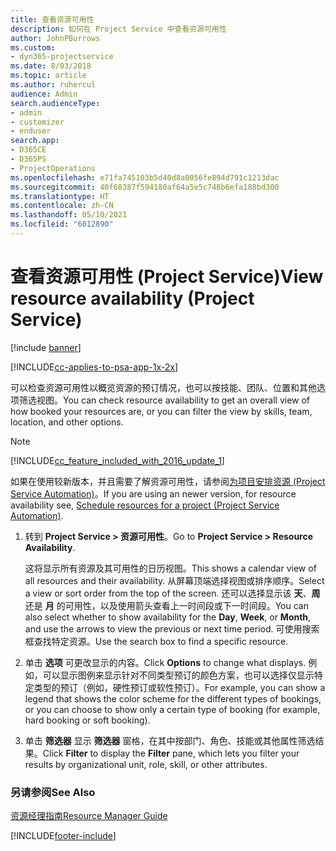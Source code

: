```yaml
---
title: 查看资源可用性
description: 如何在 Project Service 中查看资源可用性
author: JohnPBurrows
ms.custom:
- dyn365-projectservice
ms.date: 8/03/2018
ms.topic: article
ms.author: ruhercul
audience: Admin
search.audienceType:
- admin
- customizer
- enduser
search.app:
- D365CE
- D365PS
- ProjectOperations
ms.openlocfilehash: e71fa745103b5d40d8a0056fe894d791c1213dac
ms.sourcegitcommit: 40f68387f594180af64a5e5c748b6efa188bd300
ms.translationtype: HT
ms.contentlocale: zh-CN
ms.lasthandoff: 05/10/2021
ms.locfileid: "6012890"
---
```

# <a name="view-resource-availability-project-service"></a><span data-ttu-id="b2782-103">查看资源可用性 (Project Service)</span><span class="sxs-lookup"><span data-stu-id="b2782-103">View resource availability (Project Service)</span></span>

[!include [banner](../includes/psa-now-project-operations.md)]

[!INCLUDE[cc-applies-to-psa-app-1x-2x](../includes/cc-applies-to-psa-app-1x-2x.md)]

<span data-ttu-id="b2782-104">可以检查资源可用性以概览资源的预订情况，也可以按技能、团队、位置和其他选项筛选视图。</span><span class="sxs-lookup"><span data-stu-id="b2782-104">You can check resource availability to get an overall view of how booked your resources are, or you can filter the view by skills, team, location, and other options.</span></span>  
  
> [!NOTE]
> [!INCLUDE[cc_feature_included_with_2016_update_1](../includes/cc-feature-included-with-2016-update-1.md)]  
> 
>  <span data-ttu-id="b2782-105">如果在使用较新版本，并且需要了解资源可用性，请参阅[为项目安排资源 (Project Service Automation)](../psa/schedule-resources-project.md)。</span><span class="sxs-lookup"><span data-stu-id="b2782-105">If you are using an newer version, for resource availability see, [Schedule resources for a project (Project Service Automation)](../psa/schedule-resources-project.md).</span></span>  

1. <span data-ttu-id="b2782-106">转到 **Project Service > 资源可用性**。</span><span class="sxs-lookup"><span data-stu-id="b2782-106">Go to **Project Service > Resource Availability**.</span></span>  

    <span data-ttu-id="b2782-107">这将显示所有资源及其可用性的日历视图。</span><span class="sxs-lookup"><span data-stu-id="b2782-107">This shows a calendar view of all resources and their availability.</span></span> <span data-ttu-id="b2782-108">从屏幕顶端选择视图或排序顺序。</span><span class="sxs-lookup"><span data-stu-id="b2782-108">Select a view or sort order from the top of the screen.</span></span> <span data-ttu-id="b2782-109">还可以选择显示该 **天**、**周** 还是 **月** 的可用性，以及使用箭头查看上一时间段或下一时间段。</span><span class="sxs-lookup"><span data-stu-id="b2782-109">You can also select whether to show availability for the **Day**, **Week**, or **Month**, and use the arrows to view the previous or next time period.</span></span> <span data-ttu-id="b2782-110">可使用搜索框查找特定资源。</span><span class="sxs-lookup"><span data-stu-id="b2782-110">Use the search box to find a specific resource.</span></span>  

2. <span data-ttu-id="b2782-111">单击 **选项** 可更改显示的内容。</span><span class="sxs-lookup"><span data-stu-id="b2782-111">Click **Options** to change what displays.</span></span> <span data-ttu-id="b2782-112">例如，可以显示图例来显示针对不同类型预订的颜色方案，也可以选择仅显示特定类型的预订（例如，硬性预订或软性预订）。</span><span class="sxs-lookup"><span data-stu-id="b2782-112">For example, you can show a legend that shows the color scheme for the different types of bookings, or you can choose to show only a certain type of booking (for example, hard booking or soft booking).</span></span>  

3. <span data-ttu-id="b2782-113">单击 **筛选器** 显示 **筛选器** 窗格，在其中按部门、角色、技能或其他属性筛选结果。</span><span class="sxs-lookup"><span data-stu-id="b2782-113">Click **Filter** to display the **Filter** pane, which lets you filter your results by organizational unit, role, skill, or other attributes.</span></span>  

### <a name="see-also"></a><span data-ttu-id="b2782-114">另请参阅</span><span class="sxs-lookup"><span data-stu-id="b2782-114">See Also</span></span>  
 [<span data-ttu-id="b2782-115">资源经理指南</span><span class="sxs-lookup"><span data-stu-id="b2782-115">Resource Manager Guide</span></span>](../psa/resource-manager-guide.md)


[!INCLUDE[footer-include](../includes/footer-banner.md)]
